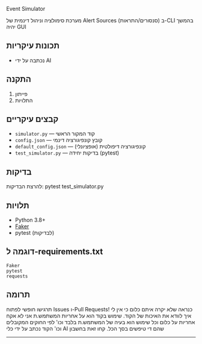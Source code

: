  Event Simulator

מערכת סימולציה וניהול דינמית של Alert Sources (סנסורים/התראות) ב-CLI 
בהמשך יהיה GUI

## תכונות עיקריות
- נכתבה על ידי AI

## התקנה
1. פייתון
2. התלויות

## קבצים עיקריים
- `simulator.py` — קוד המקור הראשי
- `config.json` — קובץ קונפיגורציה דינמי
- `default_config.json` — קונפיגורציה דיפולטית (אופציונלי)
- `test_simulator.py` — בדיקות יחידה (pytest)

## בדיקות
להרצת הבדיקות:
pytest test_simulator.py

## תלויות
- Python 3.8+
- [Faker](https://pypi.org/project/Faker/)
- pytest (לבדיקות)

## דוגמה ל-requirements.txt
```
Faker
pytest
requests
```

## תרומה
תרגישו חופשי לפתוח Issues ו-Pull Requests! כנראה שלא יקרה איתם כלום כי אין לי איך לוודא את האיכות של הקוד.
שימוש בקוד הוא על אחריות המשתמש.ת אני לא אקח אחריות על כלום וכל שימוש הוא בעיה של המשתמש.ת בלבד וכו' לפי החוקים המקובלים וכו' 
הקוד נכתב על ידי כלי AI שהם די טיפשים בסך הכל. קחו זאת בחשבון

---


